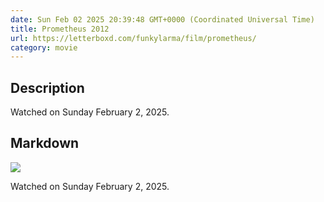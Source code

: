 ```yaml
---
date: Sun Feb 02 2025 20:39:48 GMT+0000 (Coordinated Universal Time)
title: Prometheus 2012
url: https://letterboxd.com/funkylarma/film/prometheus/
category: movie
---
```

## Description
 Watched on Sunday February 2, 2025. 

## Markdown
![](https://a.ltrbxd.com/resized/sm/upload/39/zq/9r/ye/qsYQflQhOuhDpQ0W2aOcwqgDAeI-0-600-0-900-crop.jpg?v=8bfe4f51c3)

Watched on Sunday February 2, 2025.
